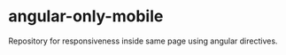angular-only-mobile
===================

Repository for responsiveness inside same page using angular directives.
